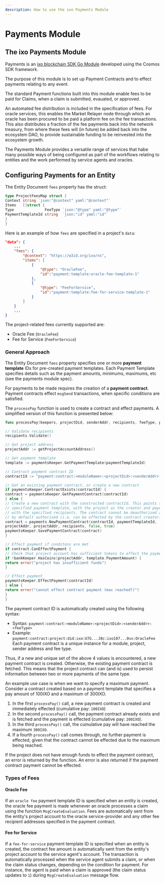 ```yaml
---
description: How to use the ixo Payments Module
---
```


# Payments Module

## The ixo Payments Module

Payments is an [ixo blockchain SDK Go Module](https://github.com/ixofoundation/ixo-blockchain/tree/master/x/payments) developed using the Cosmos SDK framework.

The purpose of this module is to set up Payment Contracts and to effect payments relating to any event.

The standard Payment functions built into this module enable fees to be paid for Claims, when a claim is submitted, evauated, or approved.

An automated fee distribution is included in the specification of fees. For oracle services, this enables the Market Relayer node through which an oracle has been procured to be paid a platform fee on the fee transactions. This also distributes a fraction of the fee payments back into the network treasury, from where these fees will (in future) be added back into the ecosystem DAO, to provide sustainable funding to be reinvested into the ecosystem growth.

The Payments Module provides a versatile range of services that habe many possible ways of being configured as part of the workflows relating to entities and the work performed by service agents and oracles.

## Configuring Payments for an Entity

The Entity Document `fees` property has the struct:

```go
type ProjectFeesMap struct {
Context string `json:"@context" yaml:"@context"`
Items   []struct {
Type              FeeType `json:"@type" yaml:"@type"`
PaymentTemplateId string  `json:"id" yaml:"id"`
}
}
```

Here is an example of how `fees` are specified in a project's `data`:

```json
"data": {
    ...
    "fees": {
        "@context": "https://w3id.org/ixo/ns",
        "items": [
            {
                "@type": "OracleFee",
                "id":"payment:template:oracle-fee-template-1"
            },
            {
                "@type": "FeeForService", 
                "id":"payment:template:fee-for-service-template-1"
            }
        ]
    }
    ...
}
```

The project-related fees currently supported are:

* Oracle Fee (`OracleFee`)
* Fee for Service (`FeeForService`)

### General Approach

The Entity Document `fees` property specifies one or more **payment template** IDs for pre-created payment templates. Each Payment Template specifies details such as the payment amounts, minimums, maximums, etc (see the payments module spec).

For payments to be made requires the creation of a **payment contract**. Payment contracts effect `msgSend` transactions, when specific conditions are satisfied.

The `processPay` function is used to create a contract and effect payments. A simplified version of this function is presented below:

```go
func processPay(keepers, projectDid, senderAddr, recipients, feeType, paymentTemplateId) {

// Validate recipients
recipients.Validate()

// Get project address
projectAddr := getProjectAccountAddress()

// Get payment template
template := paymentsKeeper.GetPaymentTemplate(paymentTemplateId)

// Contruct payment contract ID
contractId := "payment:contract:<moduleName>:<projectDid>:<senderAddr>:<feeType>"

// Get an existing payment contract, or create a new contract
if paymentsKeeper.ContractExists(contractId) {
contract = paymentsKeeper.GetPaymentContract(contractId)
} else {
// Create a new contract with the constructed contractId. This points to a
// specified payment template, with the project as the creator and payer in this example,
// with the specified recipients. The contract cannot be deauthorised and is
// by default authorised (i.e. can be effected by the contract creator).
contract = payments.NewPaymentContract(contractId, paymentTemplateId,
projectAddr, projectAddr, recipients, false, true)
paymentsKeeper.SavePaymentContract(contract)
}

// Effect payment if conditons are met
if contract.CanEffectPayment {
// Check that project account has sufficient tokens to effect the payment contract
if !bankKeeper.HasCoins(projectAddr, template.PaymentAmount) {
return error("project has insufficient funds")
}

// Effect payment
paymentsKeeper.EffectPayment(contractId)
} else {
return error("cannot effect contract payment (max reached?)")
}
}
```

The payment contract ID is automatically created using the following syntax:

* Syntax: `payment:contract:<moduleName>:<projectDid>:<senderAddr>:<feeType>`
* Example: `payment:contract:project:did:ixo:U7G...J8c:ixo107...0vx:OracleFee` Each payment contract is a unique instance for a module, project, sender address and fee type.

Thus, if a new and unique set of the above 4 values is encountered, a new payment contract is created. Otherwise, the existing payment contract is fetched. This means that the project contract can (and is) used to persist information between two or more payments of the same type.

An example use case is when we want to specify a maximum payment. Consider a contract created based on a payment template that specifies a pay amount of 100IXO and a maximum of 300IXO.

1. In the first `processPay()` call, a new payment contract is created and immediately effected (cumulative pay: `100IXO`)
2. In the second `processPay()` call, the payment contract already exists and is fetched and the payment is effected (cumulative pay: `200IXO`).
3. In the third `processPay()` call, the cumulative pay will have reached the maximum `300IXO`.
4. If a fourth `processPay()` call comes through, no further payment is effected, given that the contract cannot be effected due to the maximum being reached.

If the project does not have enough funds to effect the payment contract, an error is returned by the function. An error is also returned if the payment contract payment cannot be effected.

### Types of Fees

#### Oracle Fee

If an `oracle fee` payment template ID is specified when an entity is created, the oracle fee payment is made whenever an oracle processes a claim using the function `MsgCreateEvaluation`. Fees are automatically sent from the entity's project account to the oracle service-provider and any other fee recipient addresses specified in the payment contract.

#### Fee for Service

If a `fee-for-service` payment template ID is specified when an entity is created, the contract fee amount is automatically sent from the entity's project account to the service agent's account. The transaction is automatically processed when the service agent submits a claim, or when the claim status changes, depending on the condition for payment. For instance, the agent is paid when a claim is approved (the claim status updates to `1`) during `MsgCreateEvaluation` message flow.
